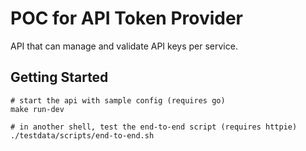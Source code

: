 # POC for API Token Provider

API that can manage and validate API keys per service.

## Getting Started
```
# start the api with sample config (requires go)
make run-dev

# in another shell, test the end-to-end script (requires httpie)
./testdata/scripts/end-to-end.sh
```
